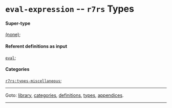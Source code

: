 

<a id='type__r7rs__eval-expression'></a>

# `eval-expression` -- `r7rs` Types


#### Super-type

[(none)](../../r7rs/types/_index.md#toc__r7rs__types);


#### Referent definitions as input

[`eval`](../../r7rs/definitions/eval.md#definition__r7rs__eval);


#### Categories

[`r7rs:types-miscellaneous`](../../r7rs/categories/r7rs_3a_types-miscellaneous.md#category__r7rs__r7rs_3a_types-miscellaneous);

----

Goto: [library](../../r7rs/_index.md#library__r7rs), [categories](../../r7rs/categories/_index.md#toc__r7rs__categories), [definitions](../../r7rs/definitions/_index.md#toc__r7rs__definitions), [types](../../r7rs/types/_index.md#toc__r7rs__types), [appendices](../../r7rs/appendices/_index.md#toc__r7rs__appendices).

----

